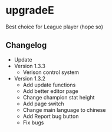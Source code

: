 # upgradeE

Best choice for League player (hope so)

## Changelog

-   Update
-   Version 1.3.3
    -   Verison control system
-   Version 1.3.2
    -   Add update functions
    -   Add better editor page
    -   Change champion stat height
    -   Add page switch
    -   Change main language to chinese  
    -   Add Report bug button
    -   Fix bugs
